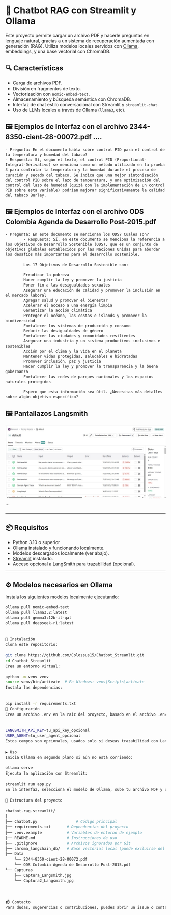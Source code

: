# 🤖 Chatbot RAG con Streamlit y Ollama

Este proyecto permite cargar un archivo PDF y hacerle preguntas en lenguaje natural, gracias a un sistema de recuperación aumentada con generación (RAG). Utiliza modelos locales servidos con [Ollama](https://ollama.com), embeddings, y una base vectorial con ChromaDB.

## 🔍 Características

- Carga de archivos PDF.
- División en fragmentos de texto.
- Vectorización con `nomic-embed-text`.
- Almacenamiento y búsqueda semántica con ChromaDB.
- Interfaz de chat estilo conversacional con Streamlit y `streamlit-chat`.
- Uso de LLMs locales a través de Ollama (`llama3`, etc).

## 🖼️ Ejemplos de Interfaz con el archivo 2344-8350-cient-28-00072.pdf ....
    - Pregunta: En el documento habla sobre control PID para el control de la temperatura y humedad del tabaco?
    - Respuesta: Sí, según el texto, el control PID (Proportional-Integral-Derivativo) se menciona como un método utilizado en la prueba 3 para controlar la temperatura y la humedad durante el proceso de curación y secado del tabaco. Se indica que una mejor sintonización del control PID sobre el lazo de temperatura, y una optimización del control del lazo de humedad (quizá con la implementación de un control PID sobre esta variable) podrían mejorar significativamente la calidad del tabaco Burley.

## 🖼️ Ejemplos de Interfaz con el archivo ODS Colombia Agenda de Desarrollo Post-2015.pdf
    - Pregunta: En este documento se mencionan los ODS? Cuales son?
            - Respuesta: Sí, en este documento se menciona la referencia a los Objetivos de Desarrollo Sostenible (ODS), que es un conjunto de objetivos globales establecidos por las Naciones Unidas para abordar los desafíos más importantes para el desarrollo sostenible.

            Los 17 Objetivos de Desarrollo Sostenible son:

            Erradicar la pobreza
            Hacer cumplir la ley y promover la justicia
            Poner fin a las desigualdades sexuales
            Asegurar una educación de calidad y promover la inclusión en el mercado laboral
            Agregar salud y promover el bienestar
            Acelerar el acceso a una energía limpia
            Garantizar la acción climática
            Proteger el océano, las costas e islands y promover la biodiversidad
            Fortalecer los sistemas de producción y consumo
            Reducir las desigualdades de género
            Fortalecer las ciudades y comunidades resilientes
            Asegurar una industria y un sistema productivos inclusivos e sostenibles
            Acción por el clima y la vida en el planeta
            Mantener vidas protegidas, saludables e hidratadas
            Promover inclusión, paz y justicia
            Hacer cumplir la ley y promover la transparencia y la buena gobernanza
            Fortalecer las redes de parques nacionales y los espacios naturales protegidos

            Espero que esta información sea útil. ¿Necesitas más detalles sobre algún objetivo específico?

## 🖼️ Pantallazos Langsmith
<p align="center"> <img src="Capturas/Captura_Langsmith.jpg" alt="Langsmith" width="700"/> </p> ```

---

## 📦 Requisitos

- Python 3.10 o superior
- [Ollama](https://ollama.com) instalado y funcionando localmente.
- Modelos descargados localmente (ver abajo).
- [Streamlit](https://streamlit.io) instalado.
- Acceso opcional a LangSmith para trazabilidad (opcional).

---

## ⚙️ Modelos necesarios en Ollama

Instala los siguientes modelos localmente ejecutando:

```bash
ollama pull nomic-embed-text
ollama pull llama3.2:latest
ollama pull gemma3:12b-it-qat
ollama pull deepseek-r1:latest


🚀 Instalación
Clona este repositorio:

git clone https://github.com/Colossus15/Chatbot_Streamlit.git
cd Chatbot_Streamlit
Crea un entorno virtual:

python -m venv venv
source venv/bin/activate  # En Windows: venv\Scripts\activate
Instala las dependencias:


pip install -r requirements.txt
🔐 Configuración
Crea un archivo .env en la raíz del proyecto, basado en el archivo .env.example:


LANGSMITH_API_KEY=tu_api_key_opcional
USER_AGENT=tu_user_agent_opcional
Estos campos son opcionales, usados solo si deseas trazabilidad con LangSmith.

▶️ Uso
Inicia Ollama en segundo plano si aún no está corriendo:

ollama serve
Ejecuta la aplicación con Streamlit:

streamlit run app.py
En la interfaz, selecciona el modelo de Ollama, sube tu archivo PDF y comienza a hacer preguntas.

📁 Estructura del proyecto

chatbot-rag-streamlit/
│
├── Chatbot.py                 # Código principal
├── requirements.txt       # Dependencias del proyecto
├── .env.example           # Variables de entorno de ejemplo
├── README.md              # Instrucciones de uso
├── .gitignore             # Archivos ignorados por Git
├── chroma_langchain_db/   # Base vectorial local (puede excluirse del repo)
├── Data
    └── 2344-8350-cient-28-00072.pdf
    └── ODS Colombia Agenda de Desarrollo Post-2015.pdf
└── Capturas
    ├── Captura_Langsmith.jpg
    └── Captura2_Langsmith.jpg



📬 Contacto
Para dudas, sugerencias o contribuciones, puedes abrir un issue o contacto directo vía GitHub.

